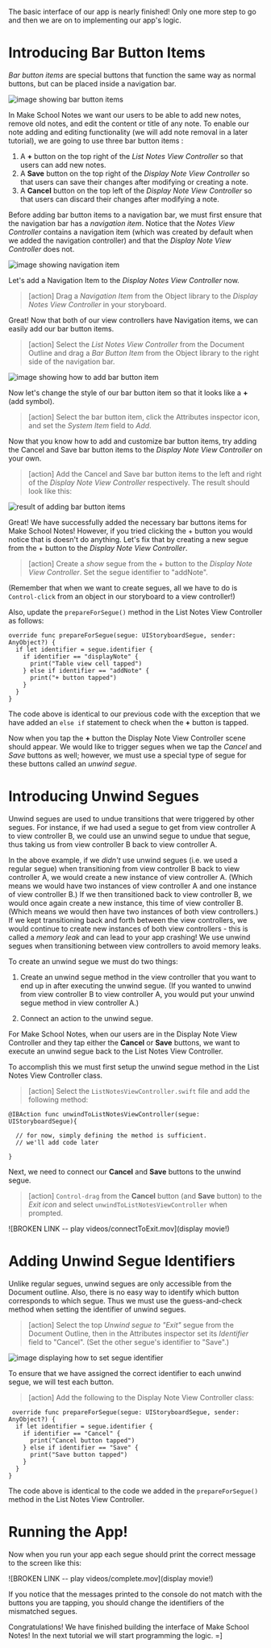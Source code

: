 
The basic interface of our app is nearly finished! Only one more step to go and then we are on to implementing our app's logic.

# Introducing Bar Button Items

*Bar button items* are special buttons that function the same way as normal buttons, but can be placed inside a navigation bar.

![image showing bar button items](./images/barButtonItem.png)

In Make School Notes we want our users to be able to add new notes, remove old notes, and edit the content or title of any note. To enable our note adding and editing functionality (we will add note removal in a later tutorial), we are going to use three bar button items :

  1. A **+** button on the top right of the *List Notes View Controller* so that users can add new notes.
  2. A **Save** button on the top right of the *Display Note View Controller* so that users can save their changes after modifying or creating a note.
  3. A **Cancel** button on the top left of the *Display Note View Controller* so that users can discard their changes after modifying a note.

Before adding bar button items to a navigation bar, we must first ensure that the navigation bar has a *navigation item*. Notice that the *Notes View Controller* contains a navigation item (which was created by default when we added the navigation controller) and that the *Display Note View Controller* does not.

![image showing navigation item](./images/navigationItem.png)

Let's add a Navigation Item to the *Display Notes View Controller* now.

> [action] Drag a *Navigation Item* from the Object library to the *Display Notes View Controller* in your storyboard.

Great! Now that both of our view controllers have Navigation items, we can easily add our bar button items.

> [action] Select the *List Notes View Controller* from the Document Outline and drag a *Bar Button Item* from the Object library to the right side of the navigation bar.
>
![image showing how to add bar button item](./images/add-barButtonItem.png)

Now let's change the style of our bar button item so that it looks like a **+** (add symbol).

> [action] Select the bar button item, click the Attributes inspector icon, and set the *System Item* field to *Add*.

Now that you know how to add and customize bar button items, try adding the Cancel and Save bar button items to the *Display Note View Controller* on your own.

>[action] Add the Cancel and Save bar button items to the left and right of the *Display Note View Controller* respectively. The result should look like this:
>
![result of adding bar button items](./images/barButtonItems-added.png)

Great! We have successfully added the necessary bar buttons items for Make School Notes! However, if you tried clicking the + button you would notice that is doesn't do anything. Let's fix that by creating a new segue from the + button to the *Display Note View Controller*.

>[action] Create a *show* segue from the + button to the *Display Note View Controller*. Set the segue identifier to "addNote".
>
(Remember that when we want to create segues, all we have to do is `Control-click` from an object in our storyboard to a view controller!)
>
Also, update the `prepareForSegue()` method in the List Notes View Controller as follows:
>
    override func prepareForSegue(segue: UIStoryboardSegue, sender: AnyObject?) {
      if let identifier = segue.identifier {
        if identifier == "displayNote" {
          print("Table view cell tapped")
        } else if identifier == "addNote" {
          print("+ button tapped")
        }
      }
    }

The code above is identical to our previous code with the exception that we have added an `else if` statement to check when the **+** button is tapped.

Now when you tap the **+** button the Display Note View Controller scene should appear. We would like to trigger segues when we tap the *Cancel* and *Save* buttons as well; however, we must use a special type of segue for these buttons called an *unwind segue*.

# Introducing Unwind Segues

Unwind segues are used to undue transitions that were triggered by other segues. For instance, if we had used a segue to get from view controller A to view controller B, we could use an unwind segue to undue that segue, thus taking us from view controller B back to view controller A.

In the above example, if we *didn't* use unwind segues (i.e. we used a regular segue) when transitioning from view controller B back to view controller A, we would create a new instance of view controller A. (Which means we would have two instances of view controller A and one instance of view controller B.) If we then transitioned back to view controller B, we would once again create a new instance, this time of view controller B. (Which means we would then have two instances of both view controllers.) If we kept transitioning back and forth between the view controllers, we would continue to create new instances of both view controllers - this is called a *memory leak* and can lead to your app crashing! We use unwind segues when transitioning between view controllers to avoid memory leaks.

To create an unwind segue we must do two things:

1. Create an unwind segue method in the view controller that you want to end up in after executing the unwind segue. (If you wanted to unwind from view controller B to view controller A, you would put your unwind segue method in view controller A.)

2. Connect an action to the unwind segue.

For Make School Notes, when our users are in the Display Note View Controller and they tap either the **Cancel** or **Save** buttons, we want to execute an unwind segue back to the List Notes View Controller.

To accomplish this we must first setup the unwind segue method in the List Notes View Controller class.

>[action] Select the `ListNotesViewController.swift` file and add the following method:
>
    @IBAction func unwindToListNotesViewController(segue: UIStoryboardSegue){
>
      // for now, simply defining the method is sufficient.
      // we'll add code later
>
    }

Next, we need to connect our **Cancel** and **Save** buttons to the unwind segue.

>[action] `Control-drag` from the **Cancel** button (and **Save** button) to the *Exit icon* and select `unwindToListNotesViewController` when prompted.
>
![BROKEN LINK -- play videos/connectToExit.mov](display movie!)

# Adding Unwind Segue Identifiers

Unlike regular segues, unwind segues are only accessible from the Document outline. Also, there is no easy way to identify which button corresponds to which segue. Thus we must use the guess-and-check method when setting the identifier of unwind segues.

> [action]
Select the top  *Unwind segue to "Exit"* segue from the Document Outline, then in the Attributes inspector set its *Identifier* field to "Cancel". (Set the other segue's identifier to "Save".)
>
 ![image displaying how to set segue identifier](./images/identifier.png)

 To ensure that we have assigned the correct identifier to each unwind segue, we will test each button.

 > [action]
 Add the following to the Display Note View Controller class:
 >
     override func prepareForSegue(segue: UIStoryboardSegue, sender: AnyObject?) {
      if let identifier = segue.identifier {
        if identifier == "Cancel" {
          print("Cancel button tapped")
        } else if identifier == "Save" {
          print("Save button tapped")
        }
      }
    }

The code above is identical to the code we added in the `prepareForSegue()` method in the List Notes View Controller.

# Running the App!

Now when you run your app each segue should print the correct message to the screen like this:

![BROKEN LINK -- play videos/complete.mov](display movie!)

If you notice that the messages printed to the console do not match with the buttons you are tapping, you should change the identifiers of the mismatched segues.

Congratulations! We have finished building the interface of Make School Notes! In the next tutorial we will start programming the logic. =]
